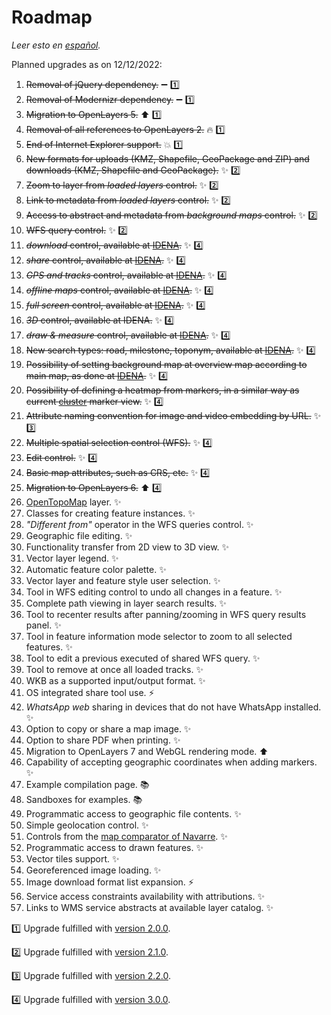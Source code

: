 # Roadmap
*Leer esto en [español](./roadmap.es-ES.md).*

Planned upgrades as on 12/12/2022:
1.	~~Removal of jQuery dependency.~~ :heavy_minus_sign: :one:
2.	~~Removal of Modernizr dependency.~~ :heavy_minus_sign: :one:
3.	~~Migration to OpenLayers 5.~~ :arrow_up: :one:
4.	~~Removal of all references to OpenLayers 2.~~ :fire: :one:
5.	~~End of Internet Explorer support.~~ :boom: :one:
6.	~~New formats for uploads (KMZ, Shapefile, GeoPackage and ZIP) and downloads (KMZ, Shapefile and GeoPackage).~~ :sparkles: :two:
7.	~~Zoom to layer from *loaded layers* control.~~ :sparkles: :two:
8.	~~Link to metadata from *loaded layers* control.~~ :sparkles: :two:
9.	~~Access to abstract and metadata from *background maps* control.~~ :sparkles: :two:
10. ~~WFS query control.~~ :sparkles: :two:
11.	~~*download* control, available at [IDENA](https://idena.navarra.es/navegar/?lang=en "Spatial Data Infrastructure of Navarre").~~ :sparkles: :four:
12.	~~*share* control, available at [IDENA](https://idena.navarra.es/navegar/?lang=en "Spatial Data Infrastructure of Navarre").~~ :sparkles: :four:
13.	~~*GPS and tracks* control, available at [IDENA](https://idena.navarra.es/navegar/?lang=en "Spatial Data Infrastructure of Navarre").~~ :sparkles: :four:
14.	~~*offline maps* control, available at [IDENA](https://idena.navarra.es/navegar/?lang=en "Spatial Data Infrastructure of Navarre").~~ :sparkles: :four:
15.	~~*full screen* control, available at [IDENA](https://idena.navarra.es/navegar/?lang=en "Spatial Data Infrastructure of Navarre").~~ :sparkles: :four:
16.	~~*3D* control, available at IDENA.~~ :sparkles: :four:
17.	~~*draw & measure* control, available at [IDENA](https://idena.navarra.es/navegar/?lang=en "Spatial Data Infrastructure of Navarre").~~ :sparkles: :four:
18.	~~New search types: road, milestone, toponym, available at [IDENA](https://idena.navarra.es/navegar/?lang=en "Spatial Data Infrastructure of Navarre").~~ :sparkles: :four:
19.	~~Possibility of setting background map at overview map according to main map, as done at [IDENA](https://idena.navarra.es/navegar/?lang=en "Spatial Data Infrastructure of Navarre").~~ :sparkles: :four:
20.	~~Possibility of defining a heatmap from markers, in a similar way as current [cluster](http://sitna.navarra.es/api/examples/cfg.ClusterStyleOptions.point.html) marker view.~~ :sparkles: :four:
21. ~~Attribute naming convention for image and video embedding by URL.~~ :sparkles: :three:
22. ~~Multiple spatial selection control (WFS).~~ :sparkles: :four:
23. ~~Edit control.~~ :sparkles: :four:
24. ~~Basic map attributes, such as CRS, etc.~~ :sparkles: :four:
25. ~~Migration to OpenLayers 6.~~ :arrow_up: :four:
26. [OpenTopoMap](https://opentopomap.org/) layer. ✨
27. Classes for creating feature instances. ✨
28. _"Different from"_ operator in the WFS queries control. ✨
29. Geographic file editing. ✨
30. Functionality transfer from 2D view to 3D view. ✨
31. Vector layer legend. ✨
32. Automatic feature color palette. ✨
33. Vector layer and feature style user selection. ✨
34. Tool in WFS editing control to undo all changes in a feature. ✨
35. Complete path viewing in layer search results. ✨
36. Tool to recenter results after panning/zooming in WFS query results panel. ✨
37. Tool in feature information mode selector to zoom to all selected features. ✨
38. Tool to edit a previous executed of shared WFS query. ✨
39. Tool to remove at once all loaded tracks. ✨
40. WKB as a supported input/output format. ✨
41. OS integrated share tool use. ⚡
42. _WhatsApp web_ sharing in devices that do not have WhatsApp installed. ✨
43. Option to copy or share a map image. ✨
44. Option to share PDF when printing. ✨
45. Migration to OpenLayers 7 and WebGL rendering mode. ⬆️
46. Capability of accepting geographic coordinates when adding markers. ✨
47. Example compilation page. 📚
48. Sandboxes for examples. 📚
49. Programmatic access to geographic file contents. ✨
50. Simple geolocation control. ✨
51. Controls from the [map comparator of Navarre](https://comparamapas.navarra.es/?lang=en-US). ✨
52. Programmatic access to drawn features. ✨
53. Vector tiles support. ✨
55. Georeferenced image loading. ✨
56. Image download format list expansion. ⚡
57. Service access constraints availability with attributions. ✨
58. Links to WMS service abstracts at available layer catalog. ✨

:one: Upgrade fulfilled with [version 2.0.0](https://github.com/sitna/api-sitna/releases/tag/v2.0.0).

:two: Upgrade fulfilled with [version 2.1.0](https://github.com/sitna/api-sitna/releases/tag/v2.1.0).

:three: Upgrade fulfilled with [version 2.2.0](https://github.com/sitna/api-sitna/releases/tag/v2.2.0).

:four: Upgrade fulfilled with [version 3.0.0](https://github.com/sitna/api-sitna/releases/tag/v3.0.0).

